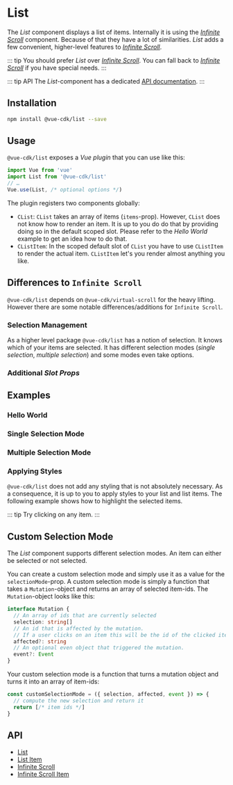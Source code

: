 # List
The *List* component displays a list of items. Internally it is using the *[Infinite Scroll](../infinite-scroll/)* component. Because of that they have a lot of similarities. *List* adds a few convenient, higher-level features to *[Infinite Scroll](../infinite-scroll/)*.

::: tip
You should prefer *List* over *[Infinite Scroll](../infinite-scroll/)*. You can fall back to *[Infinite Scroll](../infinite-scroll/)* if you have special needs.
:::

::: tip API
The *List*-component has a dedicated [API documentation](./../../api/list).
:::

## Installation
``` sh
npm install @vue-cdk/list --save
```

## Usage
`@vue-cdk/list` exposes a *Vue plugin* that you can use like this:

```js
import Vue from 'vue'
import List from '@vue-cdk/list'
// …
Vue.use(List, /* optional options */)
```

The plugin registers two components globally:

- `CList`: `CList` takes an array of items (`items`-prop). However, `CList` does not know how to render an item. It is up to you do do that by providing doing so in the default scoped slot. Please refer to the *Hello World* example to get an idea how to do that.
- `CListItem`: In the scoped default slot of `CList` you have to use `CListItem` to render the actual item. `CListItem` let's you render almost anything you like.

## Differences to `Infinite Scroll`
`@vue-cdk/list` depends on `@vue-cdk/virtual-scroll` for the heavy lifting. However there are some notable differences/additions for `Infinite Scroll`.

### Selection Management
As a higher level package `@vue-cdk/list` has a notion of selection. It knows which of your items are selected. It has different selection modes (*single selection*, *multiple selection*) and some modes even take options.

### Additional *Slot Props*

## Examples

### Hello World
<Demo for="list/default" />

### Single Selection Mode
<Demo for="list/selection-single" />

### Multiple Selection Mode
<Demo for="list/selection-multiple" />

### Applying Styles
`@vue-cdk/list` does not add any styling that is not absolutely necessary. As a consequence, it is up to you to apply styles to your list and list items. The following example shows how to highlight the selected items.

::: tip
Try clicking on any item.
:::

<Demo for="list/selection-multiple-styled" />

## Custom Selection Mode
The *List* component supports different selection modes. An item can either be selected or not selected.

You can create a custom selection mode and simply use it as a value for the `selectionMode`-prop. A custom selection mode is simply a function that takes a `Mutation`-object and returns an array of selected item-ids. The `Mutation`-object looks like this:

```ts
interface Mutation {
  // An array of ids that are currently selected
  selection: string[]
  // An id that is affected by the mutation.
  // If a user clicks on an item this will be the id of the clicked item.
  affected?: string
  // An optional even object that triggered the mutation.
  event?: Event
}
```

Your custom selection mode is a function that turns a mutation object and turns it into an array of item-ids:

```js
const customSelectionMode = ({ selection, affected, event }) => {
  // compute the new selection and return it
  return [/* item ids */]
}
```

## API
- [List](./../../api/list)
- [List Item](./../../api/list-item)
- [Infinite Scroll](./../../api/infinite-scroll)
- [Infinite Scroll Item](./../../api/infinite-scroll-item)
